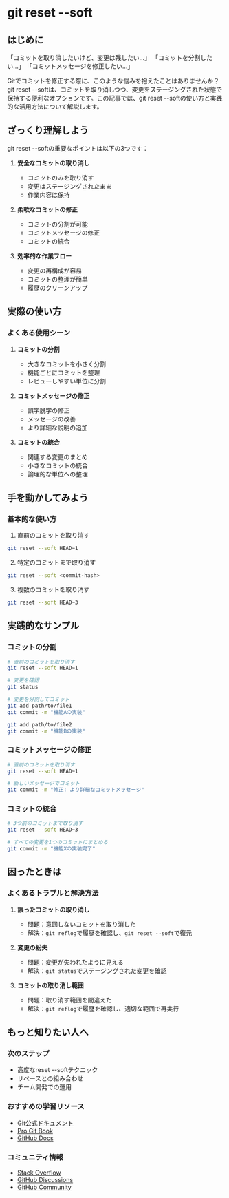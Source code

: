 # git reset --soft

## はじめに

「コミットを取り消したいけど、変更は残したい...」
「コミットを分割したい...」
「コミットメッセージを修正したい...」

Gitでコミットを修正する際に、このような悩みを抱えたことはありませんか？git reset --softは、コミットを取り消しつつ、変更をステージングされた状態で保持する便利なオプションです。この記事では、git reset --softの使い方と実践的な活用方法について解説します。

## ざっくり理解しよう

git reset --softの重要なポイントは以下の3つです：

1. **安全なコミットの取り消し**
   - コミットのみを取り消す
   - 変更はステージングされたまま
   - 作業内容は保持

2. **柔軟なコミットの修正**
   - コミットの分割が可能
   - コミットメッセージの修正
   - コミットの統合

3. **効率的な作業フロー**
   - 変更の再構成が容易
   - コミットの整理が簡単
   - 履歴のクリーンアップ

## 実際の使い方

### よくある使用シーン

1. **コミットの分割**
   - 大きなコミットを小さく分割
   - 機能ごとにコミットを整理
   - レビューしやすい単位に分割

2. **コミットメッセージの修正**
   - 誤字脱字の修正
   - メッセージの改善
   - より詳細な説明の追加

3. **コミットの統合**
   - 関連する変更のまとめ
   - 小さなコミットの統合
   - 論理的な単位への整理

## 手を動かしてみよう

### 基本的な使い方

1. 直前のコミットを取り消す
```bash
git reset --soft HEAD~1
```

2. 特定のコミットまで取り消す
```bash
git reset --soft <commit-hash>
```

3. 複数のコミットを取り消す
```bash
git reset --soft HEAD~3
```

## 実践的なサンプル

### コミットの分割

```bash
# 直前のコミットを取り消す
git reset --soft HEAD~1

# 変更を確認
git status

# 変更を分割してコミット
git add path/to/file1
git commit -m "機能Aの実装"

git add path/to/file2
git commit -m "機能Bの実装"
```

### コミットメッセージの修正

```bash
# 直前のコミットを取り消す
git reset --soft HEAD~1

# 新しいメッセージでコミット
git commit -m "修正: より詳細なコミットメッセージ"
```

### コミットの統合

```bash
# 3つ前のコミットまで取り消す
git reset --soft HEAD~3

# すべての変更を1つのコミットにまとめる
git commit -m "機能Xの実装完了"
```

## 困ったときは

### よくあるトラブルと解決方法

1. **誤ったコミットの取り消し**
   - 問題：意図しないコミットを取り消した
   - 解決：`git reflog`で履歴を確認し、`git reset --soft`で復元

2. **変更の紛失**
   - 問題：変更が失われたように見える
   - 解決：`git status`でステージングされた変更を確認

3. **コミットの取り消し範囲**
   - 問題：取り消す範囲を間違えた
   - 解決：`git reflog`で履歴を確認し、適切な範囲で再実行

## もっと知りたい人へ

### 次のステップ

- 高度なreset --softテクニック
- リベースとの組み合わせ
- チーム開発での運用

### おすすめの学習リソース

- [Git公式ドキュメント](https://git-scm.com/docs/git-reset)
- [Pro Git Book](https://git-scm.com/book/ja/v2)
- [GitHub Docs](https://docs.github.com/ja)

### コミュニティ情報

- [Stack Overflow](https://stackoverflow.com/questions/tagged/git)
- [GitHub Discussions](https://github.com/git/git/discussions)
- [GitHub Community](https://github.community/)
